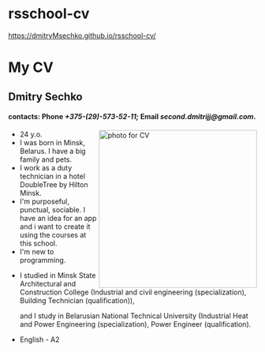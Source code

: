 # rsschool-cv
https://dmitryMsechko.github.io/rsschool-cv/

<!doctype html>
  <html>
    <index.html>
      <head>
      <meta http-equiv="x-ua-compatible" content="ie=edge">
      <h1><strong>My CV</strong></h1>
      <h2><strong>Dmitry Sechko</strong></h2>
      <h4>contacts: Phone <em>+375-(29)-573-52-11;</em> Email <em>second.dmitrijj@gmail.com</em>.</h4>
      <p><img src="/photoforrsschool.png" alt="photo for CV" width="320" height="320"align="right"></p>
    </head>
    <body>
      <ul>
        <li>24 y.o.</li>
        <li>I was born in Minsk, Belarus. I have a big family and pets.</li>
        <li>I work as a duty technician in a hotel DoubleTree by Hilton Minsk.</li>
        <li>I'm purposeful, punctual, sociable. I have an idea for an app and i want to create it using the courses at this school.</li>
        <li>I'm new to programming.</li>
        <li><p>I studied in Minsk State Architectural and Construction College (Industrial and civil engineering (specialization), Building Technician (qualification)),</p>
          <p>and I study in Belarusian National Technical University (Industrial Heat and Power Engineering (specialization), Power Engineer (qualification).</p></li>
        <li>English - A2</li>
      </ul>
    </body>
  </html>  

